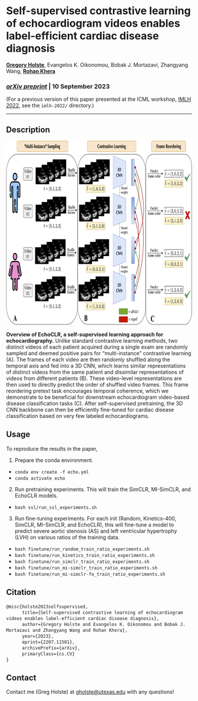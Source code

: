 # Self-supervised contrastive learning of echocardiogram videos enables label-efficient cardiac disease diagnosis

[**Gregory Holste**](https://gholste.me), Evangelos K. Oikonomou, Bobak J. Mortazavi, Zhangyang Wang, [**Rohan Khera**](https://www.cards-lab.org/team)

### [***arXiv preprint***](https://arxiv.org/abs/2207.11581) | 10 September 2023

(For a previous version of this paper presented at the ICML workshop, [IMLH 2022](https://sites.google.com/view/imlh2022/home?authuser=0), see the `imlh-2022/` directory.)

-----

## Description

<p align=center>
    <img src=figs/overview_fig_v4.png height=500>
</p>

**Overview of EchoCLR, a self-supervised learning approach for echocardiography.** Unlike standard contrastive learning methods, two distinct videos of each patient acquired during a single exam are randomly sampled and deemed positive pairs for “multi-instance” contrastive learning (A). The frames of each video are then randomly shuffled along the temporal axis and fed into a 3D CNN, which learns similar representations of distinct videos from the same patient and dissimilar representations of videos from different patients (B). These video-level representations are then used to directly predict the order of shuffled video frames. This frame reordering pretext task encourages temporal coherence, which we demonstrate to be beneficial for downstream echocardiogram video-based disease classification tasks (C). After self-supervised pretraining, the 3D CNN backbone can then be efficiently fine-tuned for cardiac disease classification based on very few labeled echocardiograms.

## Usage

To reproduce the results in the paper,
1. Prepare the conda environment.
- `conda env create -f echo.yml`
- `conda activate echo`
2. Run pretraining experiments. This will train the SimCLR, MI-SimCLR, and EchoCLR models.
- `bash ssl/run_ssl_experiments.sh`
3. Run fine-tuning experiments. For each init (Random, Kinetics-400, SimCLR, MI-SimCLR, and EchoCLR), this will fine-tune a model to predict severe aortic stenosis (AS) and left ventricular hypertrophy (LVH) on various ratios of the training data.
- `bash finetune/run_random_train_ratio_experiments.sh`
- `bash finetune/run_kinetics_train_ratio_experiments.sh`
- `bash finetune/run_simclr_train_ratio_experiments.sh`
- `bash finetune/run_mi-simclr_train_ratio_experiments.sh`
- `bash finetune/run_mi-simclr-fo_train_ratio_experiments.sh`

## Citation

```
@misc{holste2023selfsupervised,
      title={Self-supervised contrastive learning of echocardiogram videos enables label-efficient cardiac disease diagnosis}, 
      author={Gregory Holste and Evangelos K. Oikonomou and Bobak J. Mortazavi and Zhangyang Wang and Rohan Khera},
      year={2023},
      eprint={2207.11581},
      archivePrefix={arXiv},
      primaryClass={cs.CV}
}
```

## Contact

Contact me (Greg Holste) at gholste@utexas.edu with any questions!
